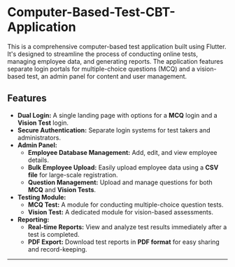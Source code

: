 # Computer-Based-Test-CBT-Application
This is a comprehensive computer-based test application built using Flutter. It's designed to streamline the process of conducting online tests, managing employee data, and generating reports. The application features separate login portals for multiple-choice questions (MCQ) and a vision-based test, an admin panel for content and user management.
## Features

* **Dual Login:** A single landing page with options for a **MCQ** login and a **Vision Test** login.
* **Secure Authentication:** Separate login systems for test takers and administrators.
* **Admin Panel:**
    * **Employee Database Management:** Add, edit, and view employee details.
    * **Bulk Employee Upload:** Easily upload employee data using a **CSV file** for large-scale registration.
    * **Question Management:** Upload and manage questions for both **MCQ** and **Vision Tests**.
* **Testing Module:**
    * **MCQ Test:** A module for conducting multiple-choice question tests.
    * **Vision Test:** A dedicated module for vision-based assessments.
* **Reporting:**
    * **Real-time Reports:** View and analyze test results immediately after a test is completed.
    * **PDF Export:** Download test reports in **PDF format** for easy sharing and record-keeping.

---
